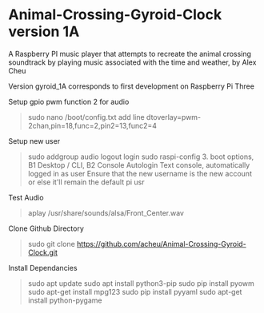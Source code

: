 # Animal-Crossing-Gyroid-Clock version 1A
A Raspberry PI music player that attempts to recreate the animal crossing soundtrack by playing music associated with the time and weather, by Alex Cheu

Version gyroid_1A corresponds to first development on Raspberry Pi Three


Setup gpio pwm function 2 for audio
>sudo nano /boot/config.txt
	add line dtoverlay=pwm-2chan,pin=18,func=2,pin2=13,func2=4 

Setup new user

>sudo addgroup <username> audio
>logout
>login
>sudo raspi-config
	3. boot options, B1 Desktop / CLI, B2 Console Autologin Text console, automatically logged in as <username> user
	Ensure that the new username is the new account or else it'll remain the default pi usr

Test Audio
>aplay /usr/share/sounds/alsa/Front_Center.wav


Clone Github Directory
>sudo git clone https://github.com/acheu/Animal-Crossing-Gyroid-Clock.git


Install Dependancies
>sudo apt update
>sudo apt install python3-pip
>sudo pip install pyowm
>sudo apt-get install mpg123
>sudo pip install pyyaml
>sudo apt-get install python-pygame


